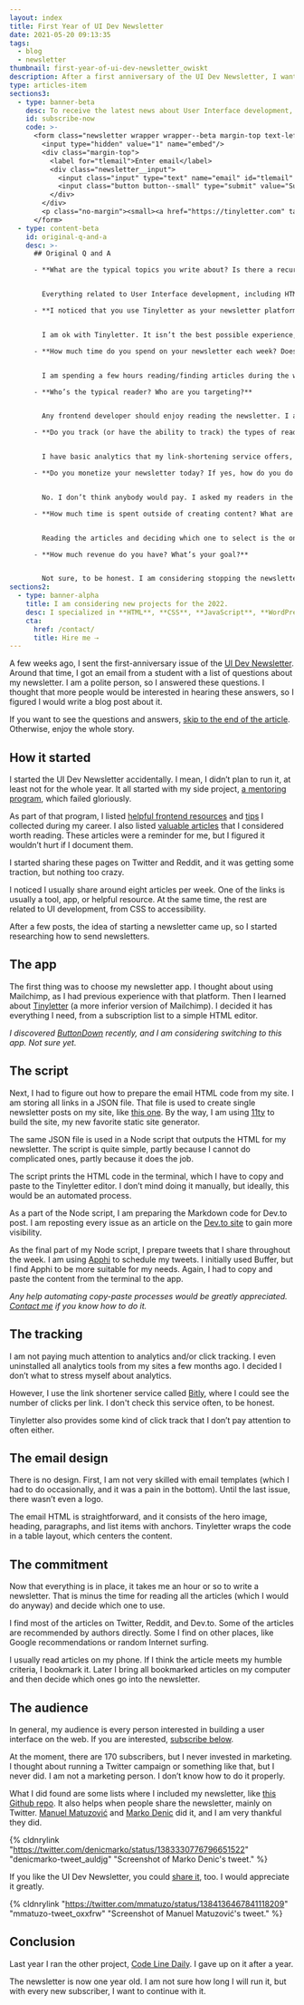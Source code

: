 ```yaml
---
layout: index
title: First Year of UI Dev Newsletter
date: 2021-05-20 09:13:35
tags:
  - blog
  - newsletter
thumbnail: first-year-of-ui-dev-newsletter_owiskt
description: After a first anniversary of the UI Dev Newsletter, I wanted to share how and why I am running it. Read the whole story and get some useful links.
type: articles-item
sections3:
  - type: banner-beta
    desc: To receive the latest news about User Interface development, subscribe here.
    id: subscribe-now
    code: >-
      <form class="newsletter wrapper wrapper--beta margin-top text-left" action="https://tinyletter.com/starbist" method="post" target="popupwindow" onsubmit="window.open('https://tinyletter.com/starbist', 'popupwindow', 'scrollbars=yes,width=800,height=600');return true">
        <input type="hidden" value="1" name="embed"/>
        <div class="margin-top">
          <label for="tlemail">Enter email</label>
          <div class="newsletter__input">
            <input class="input" type="text" name="email" id="tlemail" />
            <input class="button button--small" type="submit" value="Subscribe" />
          </div>
        </div>
        <p class="no-margin"><small><a href="https://tinyletter.com" target="_blank" rel="noreferrer">Powered by TinyLetter</a></small></p>
      </form>
  - type: content-beta
    id: original-q-and-a
    desc: >-
      ## Original Q and A

      - **What are the typical topics you write about? Is there a recurring theme or style throughout your articles?**


        Everything related to User Interface development, including HTML, CSS, JavaScript, Accessibility, tools, and apps.

      - **I noticed that you use Tinyletter as your newsletter platform. Are you happy with this platform? What improvements would you want to see?**


        I am ok with Tinyletter. It isn’t the best possible experience, but it is free, and it has what I need: a custom HTML. I would like to see an option to schedule the sending and automatically send the latest issue to the new subscribers.

      - **How much time do you spend on your newsletter each week? Does this newsletter encompass a full-time job, hobby, or somewhere in between?**


        I am spending a few hours reading/finding articles during the week. I usually create the issue during the weekend. It takes between an hour and two. I would say this newsletter is my side project.

      - **Who’s the typical reader? Who are you targeting?**


        Any frontend developer should enjoy reading the newsletter. I am targeting anyone who likes to create User Interfaces.

      - **Do you track (or have the ability to track) the types of readers for your newsletter? If yes, have you found any interesting trends in terms of geography, interests, career, etc.?**


        I have basic analytics that my link-shortening service offers, but I rarely check the data. I don’t have time or interest in that thing now.

      - **Do you monetize your newsletter today? If yes, how do you do it? If no, why not?**


        No. I don’t think anybody would pay. I asked my readers in the anniversary issue to buy me a coffee for support. Nobody did it.

      - **How much time is spent outside of creating content? What are those activities?**


        Reading the articles and deciding which one to select is the only activity outside of creating content. I was doing it anyway before I started the newsletter.

      - **How much revenue do you have? What’s your goal?**


        Not sure, to be honest. I am considering stopping the newsletter, but every new subscriber makes me not do it.
sections2:
  - type: banner-alpha
    title: I am considering new projects for the 2022.
    desc: I specialized in **HTML**, **CSS**, **JavaScript**, **WordPress**, **Shopify**, and **JAMstack** technologies.
    cta:
      href: /contact/
      title: Hire me ⇢
---
```


A few weeks ago, I sent the first-anniversary issue of the [UI Dev Newsletter](https://bit.ly/2PazCGY). Around that time, I got an email from a student with a list of questions about my newsletter. I am a polite person, so I answered these questions. I thought that more people would be interested in hearing these answers, so I figured I would write a blog post about it.

If you want to see the questions and answers, [skip to the end of the article](#original-q-and-a). Otherwise, enjoy the whole story.

## How it started

I started the UI Dev Newsletter accidentally. I mean, I didn’t plan to run it, at least not for the whole year. It all started with my side project, [a mentoring program](/articles/the-ui-development-mentoring-program/), which failed gloriously.

As part of that program, I listed [helpful frontend resources](https://mentor.silvestar.codes/resources/) and [tips](https://mentor.silvestar.codes/tips/) I collected during my career. I also listed [valuable articles](https://bit.ly/2PazCGY) that I considered worth reading. These articles were a reminder for me, but I figured it wouldn’t hurt if I document them.

I started sharing these pages on Twitter and Reddit, and it was getting some traction, but nothing too crazy.

I noticed I usually share around eight articles per week. One of the links is usually a tool, app, or helpful resource. At the same time, the rest are related to UI development, from CSS to accessibility.

After a few posts, the idea of starting a newsletter came up, so I started researching how to send newsletters.

## The app

The first thing was to choose my newsletter app. I thought about using Mailchimp, as I had previous experience with that platform. Then I learned about [Tinyletter](https://tinyletter.com/) (a more inferior version of Mailchimp). I decided it has everything I need, from a subscription list to a simple HTML editor.

_I discovered [ButtonDown](https://buttondown.email/) recently, and I am considering switching to this app. Not sure yet._

## The script

Next, I had to figure out how to prepare the email HTML code from my site. I am storing all links in a JSON file. That file is used to create single newsletter posts on my site, like [this one](https://mentor.silvestar.codes/reads/2021-05-17/). By the way, I am using [11ty](https://www.11ty.dev/authors/malimirkeccita/) to build the site, my new favorite static site generator.

The same JSON file is used in a Node script that outputs the HTML for my newsletter. The script is quite simple, partly because I cannot do complicated ones, partly because it does the job.

The script prints the HTML code in the terminal, which I have to copy and paste to the Tinyletter editor. I don’t mind doing it manually, but ideally, this would be an automated process.

As a part of the Node script, I am preparing the Markdown code for Dev.to post. I am reposting every issue as an article on the [Dev.to site](https://dev.to/starbist/) to gain more visibility.

As the final part of my Node script, I prepare tweets that I share throughout the week. I am using [Apphi](https://apphi.com/) to schedule my tweets. I initially used Buffer, but I find Apphi to be more suitable for my needs. Again, I had to copy and paste the content from the terminal to the app.

_Any help automating copy-paste processes would be greatly appreciated. [Contact me](/contact/) if you know how to do it._

## The tracking

I am not paying much attention to analytics and/or click tracking. I even uninstalled all analytics tools from my sites a few months ago. I decided I don’t what to stress myself about analytics.

However, I use the link shortener service called [Bitly](https://bitly.com/), where I could see the number of clicks per link. I don't check this service often, to be honest.

Tinyletter also provides some kind of click track that I don’t pay attention to often either.

## The email design

There is no design. First, I am not very skilled with email templates (which I had to do occasionally, and it was a pain in the bottom). Until the last issue, there wasn’t even a logo.

The email HTML is straightforward, and it consists of the hero image, heading, paragraphs, and list items with anchors. Tinyletter wraps the code in a table layout, which centers the content.

## The commitment

Now that everything is in place, it takes me an hour or so to write a newsletter. That is minus the time for reading all the articles (which I would do anyway) and decide which one to use.

I find most of the articles on Twitter, Reddit, and Dev.to. Some of the articles are recommended by authors directly. Some I find on other places, like Google recommendations or random Internet surfing.

I usually read articles on my phone. If I think the article meets my humble criteria, I bookmark it. Later I bring all bookmarked articles on my computer and then decide which ones go into the newsletter.

## The audience

In general, my audience is every person interested in building a user interface on the web. If you are interested, [subscribe below](#subscribe-now).

At the moment, there are 170 subscribers, but I never invested in marketing. I thought about running a Twitter campaign or something like that, but I never did. I am not a marketing person. I don’t know how to do it properly.

What I did found are some lists where I included my newsletter, like [this Github repo](https://github.com/markodenic/web-development-resources#newsletters). It also helps when people share the newsletter, mainly on Twitter. [Manuel Matuzović](https://twitter.com/mmatuzo) and [Marko Denic](https://twitter.com/denicmarko) did it, and I am very thankful they did.

{% cldnrylink "https://twitter.com/denicmarko/status/1383330776796651522" "denicmarko-tweet_auldjg" "Screenshot of Marko Denic's tweet." %}

If you like the UI Dev Newsletter, you could [share it](#share-the-article), too. I would appreciate it greatly.

{% cldnrylink "https://twitter.com/mmatuzo/status/1384136467841118209" "mmatuzo-tweet_oxxfrw" "Screenshot of Manuel Matuzović's tweet." %}

## Conclusion

Last year I ran the other project, [Code Line Daily](/articles/the-first-year-of-my-side-project-code-line-daily/). I gave up on it after a year.

The newsletter is now one year old. I am not sure how long I will run it, but with every new subscriber, I want to continue with it.
